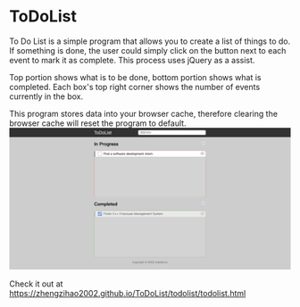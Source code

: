 # ToDoList
To Do List is a simple program that allows you to create a list of things to do. If something is done, the user could simply click on the button next to each event to mark it as complete. This process uses jQuery as a assist.

Top portion shows what is to be done, bottom portion shows what is completed. Each box's top right corner shows the number of events currently in the box.

This program stores data into your browser cache, therefore clearing the browser cache will reset the program to default.
<img src="tdl.png">

Check it out at <a href="https://zhengzihao2002.github.io/ToDoList/todolist/todolist.html">https://zhengzihao2002.github.io/ToDoList/todolist/todolist.html</a>
